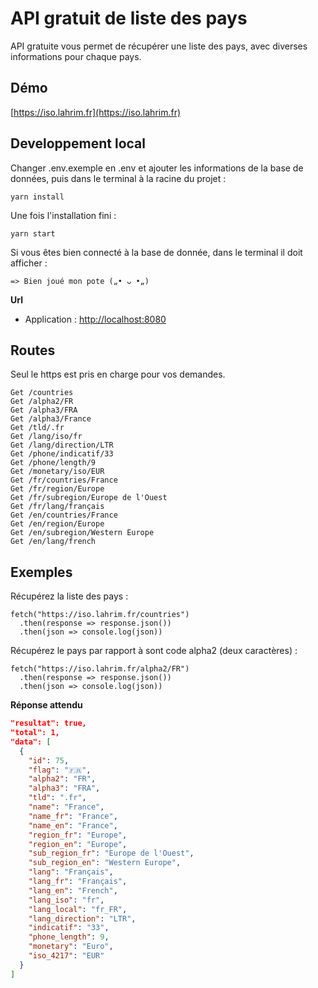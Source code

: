 # API gratuit de liste des pays
API gratuite vous permet de récupérer une liste des pays, avec diverses informations pour chaque pays.


## Démo
[https://iso.lahrim.fr](https://iso.lahrim.fr)


## Developpement local
Changer .env.exemple en .env et ajouter les informations de la base de données, puis dans le terminal à la racine du projet :
```
yarn install
```

Une fois l'installation fini :
```
yarn start
```

Si vous êtes bien connecté à la base de donnée, dans le terminal il doit afficher :
```
=> Bien joué mon pote („• ᴗ •„)
```

**Url**
- Application : [http://localhost:8080](http://localhost:8080)


## Routes
Seul le https est pris en charge pour vos demandes.
```
Get /countries
Get /alpha2/FR
Get /alpha3/FRA
Get /alpha3/France
Get /tld/.fr
Get /lang/iso/fr
Get /lang/direction/LTR
Get /phone/indicatif/33
Get /phone/length/9
Get /monetary/iso/EUR
Get /fr/countries/France
Get /fr/region/Europe
Get /fr/subregion/Europe de l'Ouest
Get /fr/lang/français
Get /en/countries/France
Get /en/region/Europe
Get /en/subregion/Western Europe
Get /en/lang/french
```

## Exemples
Récupérez la liste des pays :
```
fetch("https://iso.lahrim.fr/countries")
  .then(response => response.json())
  .then(json => console.log(json))
```

Récupérez le pays par rapport à sont code alpha2 (deux caractères) :
```
fetch("https://iso.lahrim.fr/alpha2/FR")
  .then(response => response.json())
  .then(json => console.log(json))
```

**Réponse attendu**
```json
"resultat": true,
"total": 1,
"data": [
  {
    "id": 75,
    "flag": "🇫🇷",
    "alpha2": "FR",
    "alpha3": "FRA",
    "tld": ".fr",
    "name": "France",
    "name_fr": "France",
    "name_en": "France",
    "region_fr": "Europe",
    "region_en": "Europe",
    "sub_region_fr": "Europe de l'Ouest",
    "sub_region_en": "Western Europe",
    "lang": "Français",
    "lang_fr": "Français",
    "lang_en": "French",
    "lang_iso": "fr",
    "lang_local": "fr_FR",
    "lang_direction": "LTR",
    "indicatif": "33",
    "phone_length": 9,
    "monetary": "Euro",
    "iso_4217": "EUR"
  }
]
```
